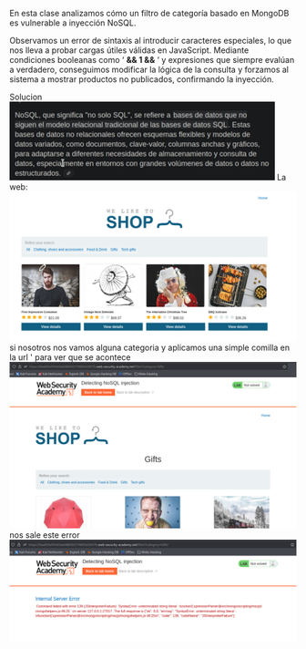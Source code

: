 En esta clase analizamos cómo un filtro de categoría basado en MongoDB es vulnerable a inyección NoSQL.

Observamos un error de sintaxis al introducir caracteres especiales, lo que nos lleva a probar cargas útiles válidas en JavaScript. Mediante condiciones booleanas como ‘ **&& 1 &&** ‘ y expresiones que siempre evalúan a verdadero, conseguimos modificar la lógica de la consulta y forzamos al sistema a mostrar productos no publicados, confirmando la inyección.

Solucion
![Pasted_image_20250902001142.png](Imagenes/Pasted_image_20250902001142.png)
La web:
![Pasted_image_20250902001358.png](Imagenes/Pasted_image_20250902001358.png)
si nosotros nos vamos alguna categoria y aplicamos una simple comilla en la url ' para ver que se acontece
![Pasted_image_20250902001547.png](Imagenes/Pasted_image_20250902001547.png)
nos sale este error
![Pasted_image_20250902001602.png](Imagenes/Pasted_image_20250902001602.png)


